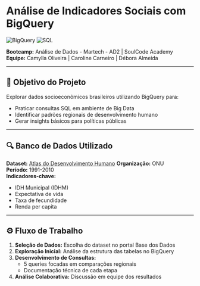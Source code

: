 # Análise de Indicadores Sociais com BigQuery  
![BigQuery](https://img.shields.io/badge/Google%20BigQuery-4285F4?logo=googlecloud&logoColor=white) 
![SQL](https://img.shields.io/badge/SQL-005571?logo=mysql&logoColor=white)

**Bootcamp:** Análise de Dados - Martech - AD2 | SoulCode Academy  
**Equipe:** Camylla Oliveira | Caroline Carneiro | Débora Almeida  

---

## 🎯 Objetivo do Projeto  
Explorar dados socioeconômicos brasileiros utilizando BigQuery para:  
- Praticar consultas SQL em ambiente de Big Data  
- Identificar padrões regionais de desenvolvimento humano  
- Gerar insights básicos para políticas públicas  

---

## 🔍 Banco de Dados Utilizado  
**Dataset:** [Atlas do Desenvolvimento Humano]([https://basedosdados.org/dataset/idhm](https://basedosdados.org/dataset/cbfc7253-089b-44e2-8825-755e1419efc8?table=65639055-2408-46b4-8f82-ecae3d04b800))  
**Organização:** ONU  
**Período:** 1991-2010  
**Indicadores-chave:**  
- IDH Municipal (IDHM)  
- Expectativa de vida  
- Taxa de fecundidade  
- Renda per capita  

---

## ⚙️ Fluxo de Trabalho  
1. **Seleção de Dados:** Escolha do dataset no portal Base dos Dados  
2. **Exploração Inicial:** Análise da estrutura das tabelas no BigQuery  
3. **Desenvolvimento de Consultas:**  
   - 5 queries focadas em comparações regionais  
   - Documentação técnica de cada etapa  
4. **Análise Colaborativa:** Discussão em equipe dos resultados  


